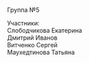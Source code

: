 Группа №5  

Участники:  
Слободчикова Екатерина  
Дмитрий Иванов  
Витченко Сергей  
Маухедтинова Татьяна  
